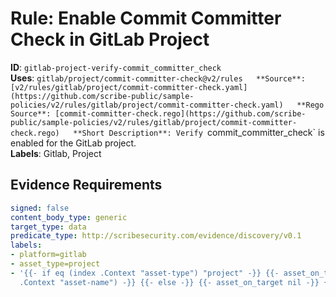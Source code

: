 # Rule: Enable Commit Committer Check in GitLab Project

**ID**: `gitlab-project-verify-commit_committer_check`  
**Uses**: `gitlab/project/commit-committer-check@v2/rules  
**Source**: [v2/rules/gitlab/project/commit-committer-check.yaml](https://github.com/scribe-public/sample-policies/v2/rules/gitlab/project/commit-committer-check.yaml)  
**Rego Source**: [commit-committer-check.rego](https://github.com/scribe-public/sample-policies/v2/rules/gitlab/project/commit-committer-check.rego)  
**Short Description**: Verify `commit_committer_check` is enabled for the GitLab project.  
**Labels**: Gitlab, Project

## Evidence Requirements

```yaml
signed: false
content_body_type: generic
target_type: data
predicate_type: http://scribesecurity.com/evidence/discovery/v0.1
labels:
- platform=gitlab
- asset_type=project
- '{{- if eq (index .Context "asset-type") "project" -}} {{- asset_on_target (index
  .Context "asset-name") -}} {{- else -}} {{- asset_on_target nil -}} {{- end -}}'
```
